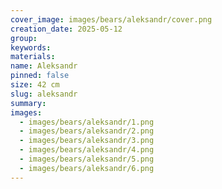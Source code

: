 ```yaml
---
cover_image: images/bears/aleksandr/cover.png
creation_date: 2025-05-12
group: 
keywords: 
materials: 
name: Aleksandr
pinned: false
size: 42 cm
slug: aleksandr
summary: 
images:
  - images/bears/aleksandr/1.png
  - images/bears/aleksandr/2.png
  - images/bears/aleksandr/3.png
  - images/bears/aleksandr/4.png
  - images/bears/aleksandr/5.png
  - images/bears/aleksandr/6.png
---
```


